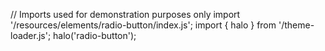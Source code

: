<!--
type: template
name: radio-button
-->
// Imports used for demonstration purposes only
import '/resources/elements/radio-button/index.js';
import { halo } from '/theme-loader.js';
halo('radio-button');
